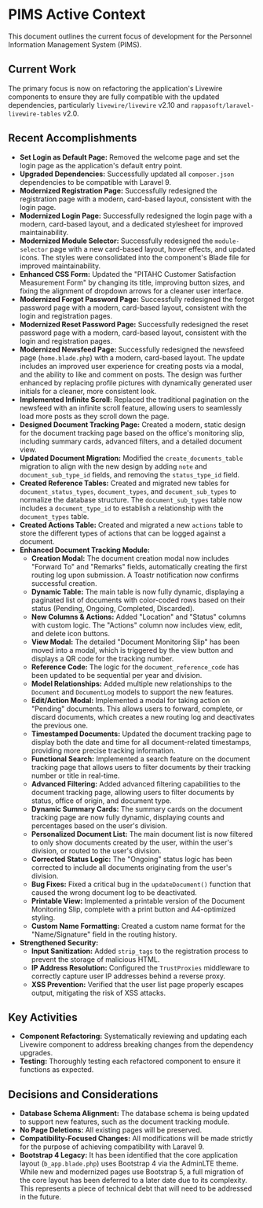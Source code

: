 # PIMS Active Context

This document outlines the current focus of development for the Personnel Information Management System (PIMS).

## Current Work

The primary focus is now on refactoring the application's Livewire components to ensure they are fully compatible with the updated dependencies, particularly `livewire/livewire` v2.10 and `rappasoft/laravel-livewire-tables` v2.0.

## Recent Accomplishments

*   **Set Login as Default Page:** Removed the welcome page and set the login page as the application's default entry point.
*   **Upgraded Dependencies:** Successfully updated all `composer.json` dependencies to be compatible with Laravel 9.
*   **Modernized Registration Page:** Successfully redesigned the registration page with a modern, card-based layout, consistent with the login page.
*   **Modernized Login Page:** Successfully redesigned the login page with a modern, card-based layout, and a dedicated stylesheet for improved maintainability.
*   **Modernized Module Selector:** Successfully redesigned the `module-selector` page with a new card-based layout, hover effects, and updated icons. The styles were consolidated into the component's Blade file for improved maintainability.
*   **Enhanced CSS Form:** Updated the "PITAHC Customer Satisfaction Measurement Form" by changing its title, improving button sizes, and fixing the alignment of dropdown arrows for a cleaner user interface.
*   **Modernized Forgot Password Page:** Successfully redesigned the forgot password page with a modern, card-based layout, consistent with the login and registration pages.
*   **Modernized Reset Password Page:** Successfully redesigned the reset password page with a modern, card-based layout, consistent with the login and registration pages.
*   **Modernized Newsfeed Page:** Successfully redesigned the newsfeed page (`home.blade.php`) with a modern, card-based layout. The update includes an improved user experience for creating posts via a modal, and the ability to like and comment on posts. The design was further enhanced by replacing profile pictures with dynamically generated user initials for a cleaner, more consistent look.
*   **Implemented Infinite Scroll:** Replaced the traditional pagination on the newsfeed with an infinite scroll feature, allowing users to seamlessly load more posts as they scroll down the page.
*   **Designed Document Tracking Page:** Created a modern, static design for the document tracking page based on the office's monitoring slip, including summary cards, advanced filters, and a detailed document view.
*   **Updated Document Migration:** Modified the `create_documents_table` migration to align with the new design by adding `note` and `document_sub_type_id` fields, and removing the `status_type_id` field.
*   **Created Reference Tables:** Created and migrated new tables for `document_status_types`, `document_types`, and `document_sub_types` to normalize the database structure. The `document_sub_types` table now includes a `document_type_id` to establish a relationship with the `document_types` table.
*   **Created Actions Table:** Created and migrated a new `actions` table to store the different types of actions that can be logged against a document.
*   **Enhanced Document Tracking Module:**
    *   **Creation Modal:** The document creation modal now includes "Forward To" and "Remarks" fields, automatically creating the first routing log upon submission. A Toastr notification now confirms successful creation.
    *   **Dynamic Table:** The main table is now fully dynamic, displaying a paginated list of documents with color-coded rows based on their status (Pending, Ongoing, Completed, Discarded).
    *   **New Columns & Actions:** Added "Location" and "Status" columns with custom logic. The "Actions" column now includes view, edit, and delete icon buttons.
    *   **View Modal:** The detailed "Document Monitoring Slip" has been moved into a modal, which is triggered by the view button and displays a QR code for the tracking number.
    *   **Reference Code:** The logic for the `document_reference_code` has been updated to be sequential per year and division.
    *   **Model Relationships:** Added multiple new relationships to the `Document` and `DocumentLog` models to support the new features.
    *   **Edit/Action Modal:** Implemented a modal for taking action on "Pending" documents. This allows users to forward, complete, or discard documents, which creates a new routing log and deactivates the previous one.
    *   **Timestamped Documents:** Updated the document tracking page to display both the date and time for all document-related timestamps, providing more precise tracking information.
    *   **Functional Search:** Implemented a search feature on the document tracking page that allows users to filter documents by their tracking number or title in real-time.
    *   **Advanced Filtering:** Added advanced filtering capabilities to the document tracking page, allowing users to filter documents by status, office of origin, and document type.
    *   **Dynamic Summary Cards:** The summary cards on the document tracking page are now fully dynamic, displaying counts and percentages based on the user's division.
    *   **Personalized Document List:** The main document list is now filtered to only show documents created by the user, within the user's division, or routed to the user's division.
    *   **Corrected Status Logic:** The "Ongoing" status logic has been corrected to include all documents originating from the user's division.
    *   **Bug Fixes:** Fixed a critical bug in the `updateDocument()` function that caused the wrong document log to be deactivated.
    *   **Printable View:** Implemented a printable version of the Document Monitoring Slip, complete with a print button and A4-optimized styling.
    *   **Custom Name Formatting:** Created a custom name format for the "Name/Signature" field in the routing history.
*   **Strengthened Security:**
    *   **Input Sanitization:** Added `strip_tags` to the registration process to prevent the storage of malicious HTML.
    *   **IP Address Resolution:** Configured the `TrustProxies` middleware to correctly capture user IP addresses behind a reverse proxy.
    *   **XSS Prevention:** Verified that the user list page properly escapes output, mitigating the risk of XSS attacks.

## Key Activities

*   **Component Refactoring:** Systematically reviewing and updating each Livewire component to address breaking changes from the dependency upgrades.
*   **Testing:** Thoroughly testing each refactored component to ensure it functions as expected.

## Decisions and Considerations

*   **Database Schema Alignment:** The database schema is being updated to support new features, such as the document tracking module.
*   **No Page Deletions:** All existing pages will be preserved.
*   **Compatibility-Focused Changes:** All modifications will be made strictly for the purpose of achieving compatibility with Laravel 9.
*   **Bootstrap 4 Legacy:** It has been identified that the core application layout (`b_app.blade.php`) uses Bootstrap 4 via the AdminLTE theme. While new and modernized pages use Bootstrap 5, a full migration of the core layout has been deferred to a later date due to its complexity. This represents a piece of technical debt that will need to be addressed in the future.
